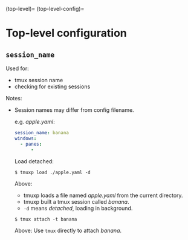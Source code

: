 (top-level)=
(top-level-config)=

# Top-level configuration

## `session_name`

Used for:

- tmux session name
- checking for existing sessions

Notes:

- Session names may differ from config filename.

  e.g. _apple.yaml_:

  ```yaml
  session_name: banana
  windows:
    - panes:
        -
  ```

  Load detached:

  ```console
  $ tmuxp load ./apple.yaml -d
  ```

  Above:

  - tmuxp loads a file named _apple.yaml_ from the current directory.
  - tmuxp built a tmux session called _banana_.
  - `-d` means _detached_, loading in background.

  ```console
  $ tmux attach -t banana
  ```

  Above: Use `tmux` directly to attach _banana_.
